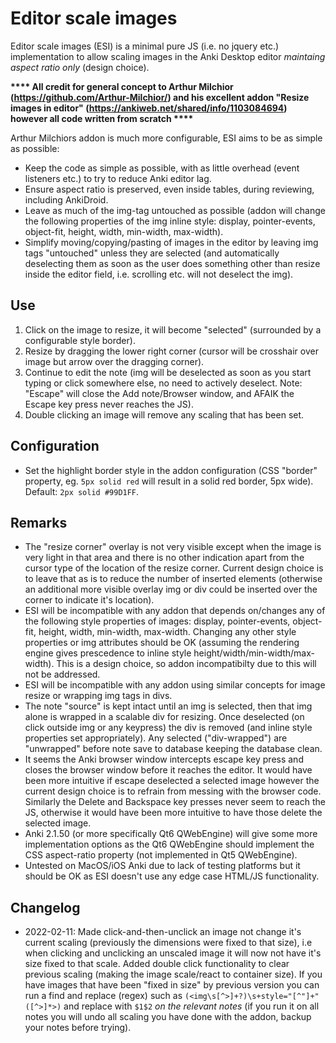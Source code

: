 # Editor scale images

Editor scale images (ESI) is a minimal pure JS (i.e. no jquery etc.) implementation to allow scaling images in the Anki Desktop editor _maintaing aspect ratio only_ (design choice).

**\*\*\*\* All credit for general concept to Arthur Milchior (https://github.com/Arthur-Milchior/) and his excellent addon "Resize images in editor" (https://ankiweb.net/shared/info/1103084694) however all code written from scratch \*\*\*\***

Arthur Milchiors addon is much more configurable, ESI aims to be as simple as possible:
- Keep the code as simple as possible, with as little overhead (event listeners etc.) to try to reduce Anki editor lag.
- Ensure aspect ratio is preserved, even inside tables, during reviewing, including AnkiDroid.
- Leave as much of the img-tag untouched as possible (addon will change the following properties of the img inline style: display, pointer-events, object-fit, height, width, min-width, max-width).
- Simplify moving/copying/pasting of images in the editor by leaving img tags "untouched" unless they are selected (and automatically deselecting them as soon as the user does something other than resize inside the editor field, i.e. scrolling etc. will not deselect the img).

## Use
1. Click on the image to resize, it will become "selected" (surrounded by a configurable style border).
2. Resize by dragging the lower right corner (cursor will be crosshair over image but arrow over the dragging corner).
3. Continue to edit the note (img will be deselected as soon as you start typing or click somewhere else, no need to actively deselect. Note: "Escape" will close the Add note/Browser window, and AFAIK the Escape key press never reaches the JS).
4. Double clicking an image will remove any scaling that has been set.

## Configuration
- Set the highlight border style in the addon configuration (CSS "border" property, eg. `5px solid red` will result in a solid red border, 5px wide). Default: `2px solid #99D1FF`.

## Remarks
- The "resize corner" overlay is not very visible except when the image is very light in that area and there is no other indication apart from the cursor type of the location of the resize corner. Current design choice is to leave that as is to reduce the number of inserted elements (otherwise an additional more visible overlay img or div could be inserted over the corner to indicate it's location).
- ESI will be incompatible with any addon that depends on/changes any of the following style properties of images: display, pointer-events, object-fit, height, width, min-width, max-width. Changing any other style properties or img attributes should be OK (assuming the rendering engine gives prescedence to inline style height/width/min-width/max-width). This is a design choice, so addon incompatibilty due to this will not be addressed.
- ESI will be incompatible with any addon using similar concepts for image resize or wrapping img tags in divs.
- The note "source" is kept intact until an img is selected, then that img alone is wrapped in a scalable div for resizing. Once deselected (on click outside img or any keypress) the div is removed (and inline style properties set appropriately). Any selected ("div-wrapped") are "unwrapped" before note save to database keeping the database clean.
- It seems the Anki browser window intercepts escape key press and closes the browser window before it reaches the editor. It would have been more intuitive if escape deselected a selected image however the current design choice is to refrain from messing with the browser code. Similarly the Delete and Backspace key presses never seem to reach the JS, otherwise it would have been more intuitive to have those delete the selected image.
- Anki 2.1.50 (or more specifically Qt6 QWebEngine) will give some more implementation options as the Qt6 QWebEngine should implement the CSS aspect-ratio property (not implemented in Qt5 QWebEngine).
- Untested on MacOS/iOS Anki due to lack of testing platforms but it should be OK as ESI doesn't use any edge case HTML/JS functionality.

## Changelog
- 2022-02-11: Made click-and-then-unclick an image not change it's current scaling (previously the dimensions were fixed to that size), i.e when clicking and unclicking an unscaled image it will now not have it's size fixed to that scale. Added double click functionality to clear previous scaling (making the image scale/react to container size). If you have images that have been "fixed in size" by previous version you can run a find and replace (regex) such as `(<img\s[^>]+?)\s+style="[^"]+"([^>]*>)` and replace with `$1$2` _on the relevant notes_ (if you run it on all notes you will undo all scaling you have done with the addon, backup your notes before trying).